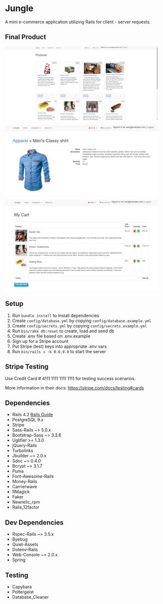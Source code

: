 # Jungle

A mini e-commerce application utilizing Rails for client - server requests.

## Final Product

!["This is the Jungle Homepage."](https://github.com/au-richard/jungle-rails/blob/master/docs/homepage.png)

!["This is the product detail page."](https://github.com/au-richard/jungle-rails/blob/master/docs/product_detail_page.png)

!["This is the cart checkout page."](https://github.com/au-richard/jungle-rails/blob/master/docs/cart_checkout_page.png)

## Setup

1. Run `bundle install` to install dependencies
2. Create `config/database.yml` by copying `config/database.example.yml`
3. Create `config/secrets.yml` by copying `config/secrets.example.yml`
4. Run `bin/rake db:reset` to create, load and seed db
5. Create .env file based on .env.example
6. Sign up for a Stripe account
7. Put Stripe (test) keys into appropriate .env vars
8. Run `bin/rails s -b 0.0.0.0` to start the server

## Stripe Testing

Use Credit Card # 4111 1111 1111 1111 for testing success scenarios.

More information in their docs: <https://stripe.com/docs/testing#cards>

## Dependencies

* Rails 4.2 [Rails Guide](http://guides.rubyonrails.org/v4.2/)
* PostgreSQL 9.x
* Stripe
* Sass-Rails ~> 5.0.x
* Bootstrap-Sass ~> 3.3.6
* Uglifier >= 1.3.0
* jQuery-Rails
* Turbolinks
* Jbuilder ~> 2.0.x
* Sdoc ~> 0.4.0
* Bcrypt ~> 3.1.7
* Puma 
* Font-Awesome-Rails
* Money-Rails
* Carrierwave
* RMagick
* Faker
* Newrelic_rpm
* Rails_12factor

## Dev Dependencies

* Rspec-Rails ~> 3.5.x
* Byebug
* Quiet-Assets
* Dotenv-Rails
* Web-Console ~> 2.0.x
* Spring

## Testing

* Capybara
* Poltergeist
* Database_Cleaner

